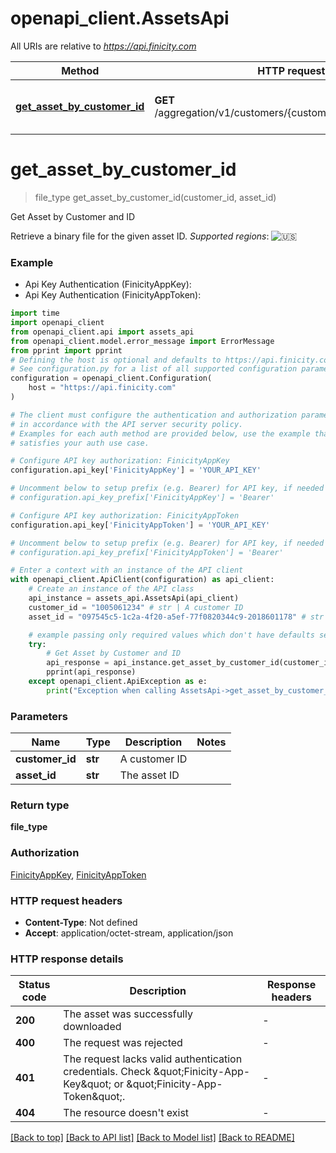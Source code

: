 # openapi_client.AssetsApi

All URIs are relative to *https://api.finicity.com*

Method | HTTP request | Description
------------- | ------------- | -------------
[**get_asset_by_customer_id**](AssetsApi.md#get_asset_by_customer_id) | **GET** /aggregation/v1/customers/{customerId}/assets/{assetId} | Get Asset by Customer and ID


# **get_asset_by_customer_id**
> file_type get_asset_by_customer_id(customer_id, asset_id)

Get Asset by Customer and ID

Retrieve a binary file for the given asset ID.  _Supported regions_: ![🇺🇸](https://flagcdn.com/20x15/us.png)

### Example

* Api Key Authentication (FinicityAppKey):
* Api Key Authentication (FinicityAppToken):

```python
import time
import openapi_client
from openapi_client.api import assets_api
from openapi_client.model.error_message import ErrorMessage
from pprint import pprint
# Defining the host is optional and defaults to https://api.finicity.com
# See configuration.py for a list of all supported configuration parameters.
configuration = openapi_client.Configuration(
    host = "https://api.finicity.com"
)

# The client must configure the authentication and authorization parameters
# in accordance with the API server security policy.
# Examples for each auth method are provided below, use the example that
# satisfies your auth use case.

# Configure API key authorization: FinicityAppKey
configuration.api_key['FinicityAppKey'] = 'YOUR_API_KEY'

# Uncomment below to setup prefix (e.g. Bearer) for API key, if needed
# configuration.api_key_prefix['FinicityAppKey'] = 'Bearer'

# Configure API key authorization: FinicityAppToken
configuration.api_key['FinicityAppToken'] = 'YOUR_API_KEY'

# Uncomment below to setup prefix (e.g. Bearer) for API key, if needed
# configuration.api_key_prefix['FinicityAppToken'] = 'Bearer'

# Enter a context with an instance of the API client
with openapi_client.ApiClient(configuration) as api_client:
    # Create an instance of the API class
    api_instance = assets_api.AssetsApi(api_client)
    customer_id = "1005061234" # str | A customer ID
    asset_id = "097545c5-1c2a-4f20-a5ef-77f0820344c9-2018601178" # str | The asset ID

    # example passing only required values which don't have defaults set
    try:
        # Get Asset by Customer and ID
        api_response = api_instance.get_asset_by_customer_id(customer_id, asset_id)
        pprint(api_response)
    except openapi_client.ApiException as e:
        print("Exception when calling AssetsApi->get_asset_by_customer_id: %s\n" % e)
```


### Parameters

Name | Type | Description  | Notes
------------- | ------------- | ------------- | -------------
 **customer_id** | **str**| A customer ID |
 **asset_id** | **str**| The asset ID |

### Return type

**file_type**

### Authorization

[FinicityAppKey](../README.md#FinicityAppKey), [FinicityAppToken](../README.md#FinicityAppToken)

### HTTP request headers

 - **Content-Type**: Not defined
 - **Accept**: application/octet-stream, application/json


### HTTP response details

| Status code | Description | Response headers |
|-------------|-------------|------------------|
**200** | The asset was successfully downloaded |  -  |
**400** | The request was rejected |  -  |
**401** | The request lacks valid authentication credentials. Check \&quot;Finicity-App-Key\&quot; or \&quot;Finicity-App-Token\&quot;. |  -  |
**404** | The resource doesn&#39;t exist |  -  |

[[Back to top]](#) [[Back to API list]](../README.md#documentation-for-api-endpoints) [[Back to Model list]](../README.md#documentation-for-models) [[Back to README]](../README.md)

